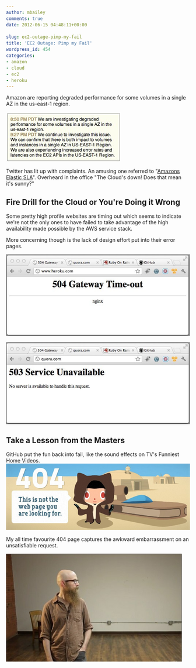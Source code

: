 ```yaml
---
author: mbailey
comments: true
date: 2012-06-15 04:48:11+00:00

slug: ec2-outage-pimp-my-fail
title: 'EC2 Outage: Pimp my Fail'
wordpress_id: 454
categories:
- amazon
- cloud
- ec2
- heroku
---
```


Amazon are reporting degraded performance for some volumes in a single AZ in
the us-east-1 region.

[![AWS Service Health Dashboard](../images/2012-06-15-ec2-outage-pimp-my-fail/AWS-Service-Health-Dashboard-Jun-14-2012-1.jpg)](http://status.aws.amazon.com/)

Twitter has lit up with complaints. An amusing one referred to "[Amazons
Elastic SLA](https://twitter.com/#!/search/elastic%20sla)". Overheard in the
office "The Cloud's down! Does that mean it's sunny?"


## Fire Drill for the Cloud or You're Doing it Wrong

Some pretty high profile websites are timing out which seems to indicate we're
not the only ones to have failed to take advantage of the high availability
made possible by the AWS service stack.

More concerning though is the lack of design effort put into their error pages.

[![Heroku Gateway Timeout](../images/2012-06-15-ec2-outage-pimp-my-fail/heroku-504-Gateway-Time-out-1.jpg)]()

[![Quora Error](../images/2012-06-15-ec2-outage-pimp-my-fail/quora.com_.jpg)](http://www.quora.com/)


## Take a Lesson from the Masters

GitHub put the fun back into fail, like the sound effects on TV's Funniest Home Videos.
[![GitHub 404](../images/2012-06-15-ec2-outage-pimp-my-fail/404.jpg)](https://github.com/504.html)

My all time favourite 404 page captures the awkward embarrassment on an unsatisfiable request.

[![Visit Steve 404](../images/2012-06-15-ec2-outage-pimp-my-fail/visit-steve-404.jpg)](http://visitsteve.com/404.html)
